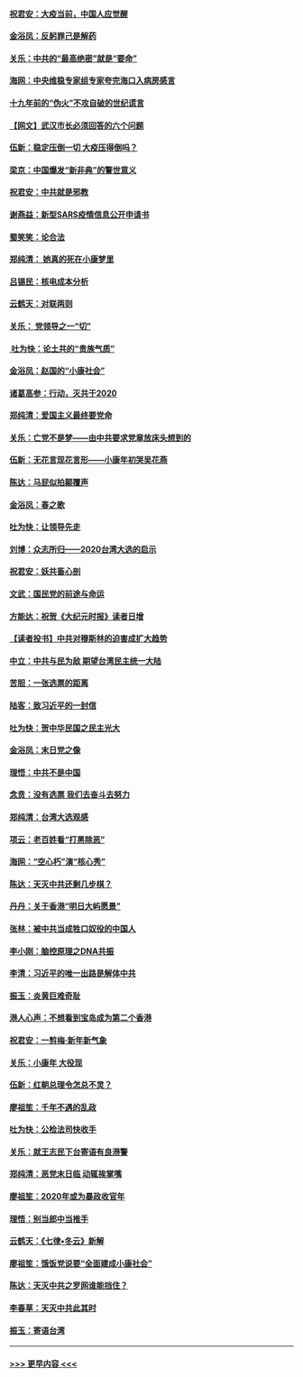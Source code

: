 #### [祝君安：大疫当前，中国人应觉醒](../pages/nsc993/n11821946.md?t=01262122) 
#### [金浴凤：反躬罪己是解药](../pages/nsc993/n11820280.md?t=01262122) 
#### [关乐：中共的“最高绝密”就是“要命”](../pages/nsc993/n11816946.md?t=01262122) 
#### [海网：中央维稳专家组专家夸完海口入病房感言](../pages/nsc993/n11815138.md?t=01262122) 
#### [十九年前的“伪火”不攻自破的世纪谎言](../pages/nsc993/n11813238.md?t=01262122) 
#### [【网文】武汉市长必须回答的六个问题](../pages/nsc993/n11813848.md?t=01262122) 
#### [伍新：稳定压倒一切 大疫压得倒吗？](../pages/nsc993/n11812634.md?t=01262122) 
#### [梁京：中国爆发“新非典”的警世意义](../pages/nsc993/n11812554.md?t=01262122) 
#### [祝君安：中共就是邪教](../pages/nsc993/n11812431.md?t=01262122) 
#### [谢燕益：新型SARS疫情信息公开申请书](../pages/nsc993/n11808840.md?t=01262122) 
#### [蜀笑笑：论合法](../pages/nsc993/n11808064.md?t=01262122) 
#### [郑纯清： 她真的死在小康梦里](../pages/nsc993/n11806623.md?t=01262122) 
#### [吕锡民：核电成本分析](../pages/nsc993/n11806284.md?t=01262122) 
#### [云鹤天：对联两则](../pages/nsc993/n11805957.md?t=01262122) 
#### [关乐： 党领导之一“切”](../pages/nsc993/n11804505.md?t=01262122) 
#### [ 吐为快：论土共的“贵族气质”](../pages/nsc993/n11804490.md?t=01262122) 
#### [金浴凤：赵国的“小康社会”](../pages/nsc993/n11804452.md?t=01262122) 
#### [诸葛高参：行动，灭共于2020](../pages/nsc993/n11804120.md?t=01262122) 
#### [郑纯清：爱国主义最终要党命](../pages/nsc993/n11802197.md?t=01262122) 
#### [关乐：亡党不是梦——由中共要求党章放床头想到的](../pages/nsc993/n11802156.md?t=01262122) 
#### [伍新：无花言现花言形——小康年初哭吴花燕](../pages/nsc993/n11800044.md?t=01262122) 
#### [陈达：马屁似拍颠覆声](../pages/nsc993/n11800010.md?t=01262122) 
#### [金浴凤：春之歌](../pages/nsc993/n11797687.md?t=01262122) 
#### [吐为快：让领导先走](../pages/nsc993/n11797512.md?t=01262122) 
#### [刘博：众志所归——2020台湾大选的启示](../pages/nsc993/n11796878.md?t=01262122) 
#### [祝君安：妖共畜心剖](../pages/nsc993/n11794273.md?t=01262122) 
#### [文武：国民党的前途与命运](../pages/nsc993/n11794198.md?t=01262122) 
#### [方能达：祝贺《大纪元时报》读者日增](../pages/nsc993/n11793807.md?t=01262122) 
#### [【读者投书】中共对穆斯林的迫害成扩大趋势](../pages/nsc993/n11791371.md?t=01262122) 
#### [中立：中共与民为敌 期望台湾民主统一大陆](../pages/nsc993/n11790392.md?t=01262122) 
#### [苦胆：一张选票的距离](../pages/nsc993/n11788914.md?t=01262122) 
#### [陆客：致习近平的一封信](../pages/nsc993/n11788867.md?t=01262122) 
#### [吐为快：贺中华民国之民主光大](../pages/nsc993/n11788618.md?t=01262122) 
#### [金浴凤：末日党之像](../pages/nsc993/n11787475.md?t=01262122) 
#### [理悟：中共不是中国](../pages/nsc993/n11787463.md?t=01262122) 
#### [念贲：没有选票  我们去奋斗去努力](../pages/nsc993/n11787398.md?t=01262122) 
#### [郑纯清：台湾大选观感](../pages/nsc993/n11786210.md?t=01262122) 
#### [项云：老百姓看“打黑除恶”](../pages/nsc993/n11785398.md?t=01262122) 
#### [海网：“空心朽”演“核心秀”](../pages/nsc993/n11783874.md?t=01262122) 
#### [陈达：天灭中共还剩几步棋？](../pages/nsc993/n11783719.md?t=01262122) 
#### [丹丹：关于香港“明日大屿愿景”](../pages/nsc993/n11783273.md?t=01262122) 
#### [张林：被中共当成牲口奴役的中国人](../pages/nsc993/n11782397.md?t=01262122) 
#### [李小刚：脑控原理之DNA共振](../pages/nsc993/n11780962.md?t=01262122) 
#### [李清：习近平的唯一出路是解体中共](../pages/nsc993/n11780866.md?t=01262122) 
#### [振玉：炎黄巨难奇耻](../pages/nsc993/n11779632.md?t=01262122) 
#### [港人心声：不想看到宝岛成为第二个香港](../pages/nsc993/n11778817.md?t=01262122) 
#### [祝君安：一剪梅‧新年新气象](../pages/nsc993/n11776340.md?t=01262122) 
#### [关乐：小康年 大役现](../pages/nsc993/n11774213.md?t=01262122) 
#### [伍新：红朝总理令怎总不灵？](../pages/nsc993/n11770813.md?t=01262122) 
#### [廖祖笙：千年不遇的乱政](../pages/nsc993/n11770373.md?t=01262122) 
#### [吐为快：公检法司快收手](../pages/nsc993/n11770359.md?t=01262122) 
#### [关乐：就王志民下台寄语有良港警](../pages/nsc993/n11769903.md?t=01262122) 
#### [郑纯清：恶党末日临 动辄挨掌嘴](../pages/nsc993/n11769356.md?t=01262122) 
#### [廖祖笙：2020年或为暴政收官年](../pages/nsc993/n11768216.md?t=01262122) 
#### [理悟：别当郎中当推手](../pages/nsc993/n11768243.md?t=01262122) 
#### [云鹤天：《七律▪冬云》新解](../pages/nsc993/n11768204.md?t=01262122) 
#### [廖祖笙：饿饭党说要“全面建成小康社会”](../pages/nsc993/n11767482.md?t=01262122) 
#### [陈达：天灭中共之罗网谁能挡住？](../pages/nsc993/n11767465.md?t=01262122) 
#### [李春草：天灭中共此其时](../pages/nsc993/n11767452.md?t=01262122) 
#### [振玉：寄语台湾](../pages/nsc993/n11767432.md?t=01262122) 

----
#### [ >>> 更早内容 <<< ](../indexes/nsc993-earlier.md)
